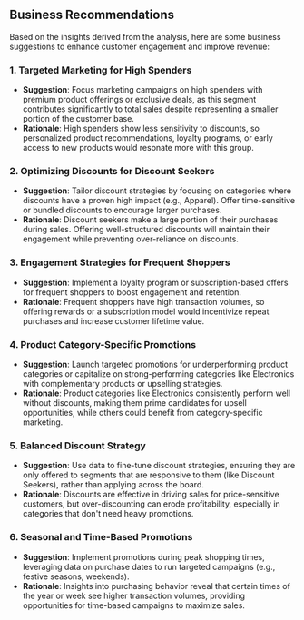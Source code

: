 ## Business Recommendations

Based on the insights derived from the analysis, here are some business suggestions to enhance customer engagement and improve revenue:

### 1. **Targeted Marketing for High Spenders**
   - **Suggestion**: Focus marketing campaigns on high spenders with premium product offerings or exclusive deals, as this segment contributes significantly to total sales despite representing a smaller portion of the customer base.
   - **Rationale**: High spenders show less sensitivity to discounts, so personalized product recommendations, loyalty programs, or early access to new products would resonate more with this group.
  
### 2. **Optimizing Discounts for Discount Seekers**
   - **Suggestion**: Tailor discount strategies by focusing on categories where discounts have a proven high impact (e.g., Apparel). Offer time-sensitive or bundled discounts to encourage larger purchases.
   - **Rationale**: Discount seekers make a large portion of their purchases during sales. Offering well-structured discounts will maintain their engagement while preventing over-reliance on discounts.

### 3. **Engagement Strategies for Frequent Shoppers**
   - **Suggestion**: Implement a loyalty program or subscription-based offers for frequent shoppers to boost engagement and retention.
   - **Rationale**: Frequent shoppers have high transaction volumes, so offering rewards or a subscription model would incentivize repeat purchases and increase customer lifetime value.

### 4. **Product Category-Specific Promotions**
   - **Suggestion**: Launch targeted promotions for underperforming product categories or capitalize on strong-performing categories like Electronics with complementary products or upselling strategies.
   - **Rationale**: Product categories like Electronics consistently perform well without discounts, making them prime candidates for upsell opportunities, while others could benefit from category-specific marketing.

### 5. **Balanced Discount Strategy**
   - **Suggestion**: Use data to fine-tune discount strategies, ensuring they are only offered to segments that are responsive to them (like Discount Seekers), rather than applying across the board.
   - **Rationale**: Discounts are effective in driving sales for price-sensitive customers, but over-discounting can erode profitability, especially in categories that don't need heavy promotions.

### 6. **Seasonal and Time-Based Promotions**
   - **Suggestion**: Implement promotions during peak shopping times, leveraging data on purchase dates to run targeted campaigns (e.g., festive seasons, weekends).
   - **Rationale**: Insights into purchasing behavior reveal that certain times of the year or week see higher transaction volumes, providing opportunities for time-based campaigns to maximize sales.
